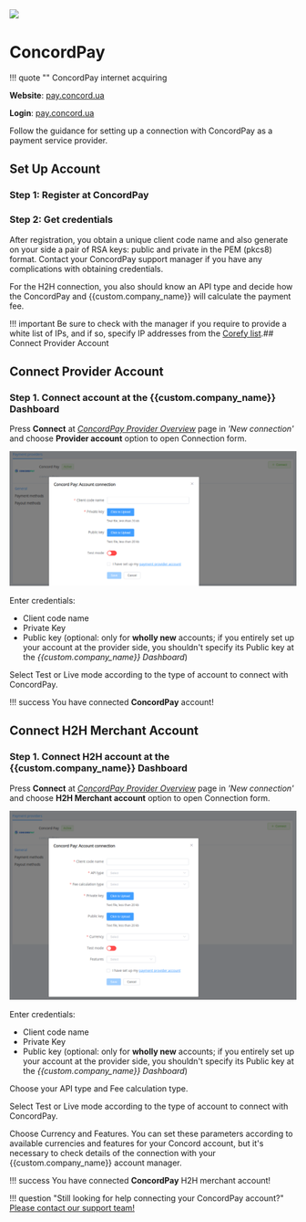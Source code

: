 <img src="https://static.openfintech.io/payment_providers/concordpay/logo.png?w=400" width="400px" >

# ConcordPay

!!! quote ""
    ConcordPay internet acquiring

**Website**: [pay.concord.ua](https://pay.concord.ua/)

**Login**: [pay.concord.ua](https://pay.concord.ua/cabinet/default/login)

Follow the guidance for setting up a connection with ConcordPay as a payment service provider.

## Set Up Account

### Step 1: Register at ConcordPay

### Step 2: Get credentials

After registration, you obtain a unique client code name and also generate on your side a pair of RSA keys: public and private in the PEM (pkcs8) format. Contact your ConcordPay support manager if you have any complications with obtaining credentials.

For the H2H connection, you also should know an API type and decide how the ConcordPay and {{custom.company_name}} will calculate the payment fee.

!!! important
    Be sure to check with the manager if you require to provide a white list of IPs, and if so, specify IP addresses from the [Corefy list](/integration/ips/).## Connect Provider Account

## Connect Provider Account

### Step 1. Connect account at the {{custom.company_name}} Dashboard

Press **Connect** at [*ConcordPay Provider Overview*]({{custom.dashboard_base_url}}connect-directory/payment-providers/concordpay/general) page in *'New connection'* and choose **Provider account** option to open Connection form.

![Connect](images/provider-account.png)

Enter credentials:

* Client code name
* Private Key
* Public key (optional: only for **wholly new** accounts; if you entirely set up your account at the provider side, you shouldn't specify its Public key at the *{{custom.company_name}} Dashboard*)

Select Test or Live mode according to the type of account to connect with ConcordPay.

!!! success
    You have connected **ConcordPay** account!

## Connect H2H Merchant Account

### Step 1. Connect H2H account at the {{custom.company_name}} Dashboard

Press **Connect** at [*ConcordPay Provider Overview*]({{custom.dashboard_base_url}}connect-directory/payment-providers/concordpay/general) page in *'New connection'* and choose **H2H Merchant account** option to open Connection form.

![Connect](images/h2h-merchant-account.png)

Enter credentials:

* Client code name
* Private Key
* Public key (optional: only for **wholly new** accounts; if you entirely set up your account at the provider side, you shouldn't specify its Public key at the *{{custom.company_name}} Dashboard*)

Choose your API type and Fee calculation type.

Select Test or Live mode according to the type of account to connect with ConcordPay.

Choose Currency and Features. You can set these parameters according to available currencies and features for your Concord account, but it's necessary to check details of the connection with your {{custom.company_name}} account manager.

!!! success
    You have connected **ConcordPay** H2H merchant account!

!!! question "Still looking for help connecting your ConcordPay account?"
    <!--email_off-->[Please contact our support team!](mailto:{{custom.support_email}})<!--/email_off-->
